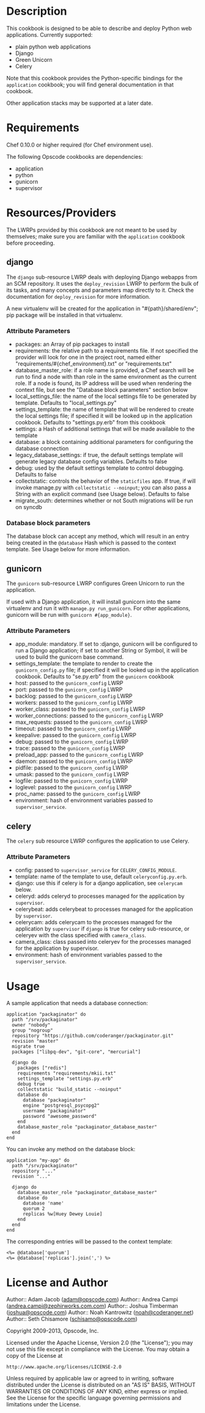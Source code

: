 Description
===========

This cookbook is designed to be able to describe and deploy Python web applications. Currently supported:

* plain python web applications
* Django
* Green Unicorn
* Celery

Note that this cookbook provides the Python-specific bindings for the `application` cookbook; you will find general documentation in that cookbook.

Other application stacks may be supported at a later date.

Requirements
============

Chef 0.10.0 or higher required (for Chef environment use).

The following Opscode cookbooks are dependencies:

* application
* python
* gunicorn
* supervisor

Resources/Providers
==========

The LWRPs provided by this cookbook are not meant to be used by themselves; make sure you are familiar with the `application` cookbook before proceeding.

django
------

The `django` sub-resource LWRP deals with deploying Django webapps from an SCM repository. It uses the `deploy_revision` LWRP to perform the bulk of its tasks, and many concepts and parameters map directly to it. Check the documentation for `deploy_revision` for more information.

A new virtualenv will be created for the application in "#{path}/shared/env"; pip package will be installed in that virtualenv.

### Attribute Parameters

- packages: an Array of pip packages to install
- requirements: the relative path to a requirements file. If not specified the provider will look for one in the project root, named either "requirements/#{chef_environment}.txt" or "requirements.txt"
- database\_master\_role: if a role name is provided, a Chef search will be run to find a node with than role in the same environment as the current role. If a node is found, its IP address will be used when rendering the context file, but see the "Database block parameters" section below
- local\_settings\_file: the name of the local settings file to be generated by template. Defaults to "local_settings.py"
- settings\_template: the name of template that will be rendered to create the local settings file; if specified it will be looked up in the application cookbook. Defaults to "settings.py.erb" from this cookbook
- settings: a Hash of additional settings that will be made available to the template
- database: a block containing additional parameters for configuring the database connection
- legacy\_database\_settings: if true, the default settings template will generate legacy database config variables. Defaults to false
- debug: used by the default settings template to control debugging. Defaults to false
- collectstatic: controls the behavior of the `staticfiles` app. If true, if will invoke manage.py with `collectstatic --noinput`; you can also pass a String with an explicit command (see Usage below). Defaults to false
- migrate_south: determines whether or not South migrations will be run on syncdb

### Database block parameters

The database block can accept any method, which will result in an entry being created in the `@database` Hash which is passed to the context template. See Usage below for more information.

gunicorn
--------

The `gunicorn` sub-resource LWRP configures Green Unicorn to run the application.

If used with a Django application, it will install gunicorn into the same virtualenv and run it with `manage.py run_gunicorn`. For other applications, gunicorn will be run with `gunicorn #{app_module}`.

### Attribute Parameters

- app_module: mandatory. If set to :django, gunicorn will be configured to run a Django application; if set to another String or Symbol, it will be used to build the gunicorn base command.
- settings\_template: the template to render to create the `gunicorn_config.py` file; if specified it will be looked up in the application cookbook. Defaults to "se.py.erb" from the `gunicorn` cookbook
- host: passed to the `gunicorn_config` LWRP
- port: passed to the `gunicorn_config` LWRP
- backlog: passed to the `gunicorn_config` LWRP
- workers: passed to the `gunicorn_config` LWRP
- worker_class: passed to the `gunicorn_config` LWRP
- worker_connections: passed to the `gunicorn_config` LWRP
- max_requests: passed to the `gunicorn_config` LWRP
- timeout: passed to the `gunicorn_config` LWRP
- keepalive: passed to the `gunicorn_config` LWRP
- debug: passed to the `gunicorn_config` LWRP
- trace: passed to the `gunicorn_config` LWRP
- preload_app: passed to the `gunicorn_config` LWRP
- daemon: passed to the `gunicorn_config` LWRP
- pidfile: passed to the `gunicorn_config` LWRP
- umask: passed to the `gunicorn_config` LWRP
- logfile: passed to the `gunicorn_config` LWRP
- loglevel: passed to the `gunicorn_config` LWRP
- proc_name: passed to the `gunicorn_config` LWRP
- environment: hash of environment variables passed to `supervisor_service`.

celery
------

The `celery` sub resource LWRP configures the application to use
Celery.

### Attribute Parameters

- config: passed to `supervisor_service` for `CELERY_CONFIG_MODULE`.
- template: name of the template to use, default `celeryconfig.py.erb`.
- django: use this if celery is for a django application, see
  `celerycam` below.
- celeryd: adds celeryd to processes managed for the application by `supervisor`.
- celerybeat: adds celerybeat to processes managed for the application
  by `supervisor`.
- celerycam: adds celerycam to the processes managed for the
  application by `supervisor` if `django` is true for celery
  sub-resource, or celeryev with the class specified with `camera_class`.
- camera_class: class passed into celeryev for the processes managed
  for the application by supervisor.
- environment: hash of environment variables passed to the `supervisor_service`.

Usage
=====

A sample application that needs a database connection:

    application "packaginator" do
      path "/srv/packaginator"
      owner "nobody"
      group "nogroup"
      repository "https://github.com/coderanger/packaginator.git"
      revision "master"
      migrate true
      packages ["libpq-dev", "git-core", "mercurial"]

      django do
        packages ["redis"]
        requirements "requirements/mkii.txt"
        settings_template "settings.py.erb"
        debug true
        collectstatic "build_static --noinput"
        database do
          database "packaginator"
          engine "postgresql_psycopg2"
          username "packaginator"
          password "awesome_password"
        end
        database_master_role "packaginator_database_master"
      end
    end

You can invoke any method on the database block:

    application "my-app" do
      path "/srv/packaginator"
      repository "..."
      revision "..."

      django do
        database_master_role "packaginator_database_master"
        database do
          database 'name'
          quorum 2
          replicas %w[Huey Dewey Louie]
        end
      end
    end

The corresponding entries will be passed to the context template:

    <%= @database['quorum']
    <%= @database['replicas'].join(',') %>

License and Author
==================

Author:: Adam Jacob (<adam@opscode.com>)
Author:: Andrea Campi (<andrea.campi@zephirworks.com.com>)
Author:: Joshua Timberman (<joshua@opscode.com>)
Author:: Noah Kantrowitz (<noah@coderanger.net>)
Author:: Seth Chisamore (<schisamo@opscode.com>)

Copyright 2009-2013, Opscode, Inc.

Licensed under the Apache License, Version 2.0 (the "License");
you may not use this file except in compliance with the License.
You may obtain a copy of the License at

    http://www.apache.org/licenses/LICENSE-2.0

Unless required by applicable law or agreed to in writing, software
distributed under the License is distributed on an "AS IS" BASIS,
WITHOUT WARRANTIES OR CONDITIONS OF ANY KIND, either express or implied.
See the License for the specific language governing permissions and
limitations under the License.
